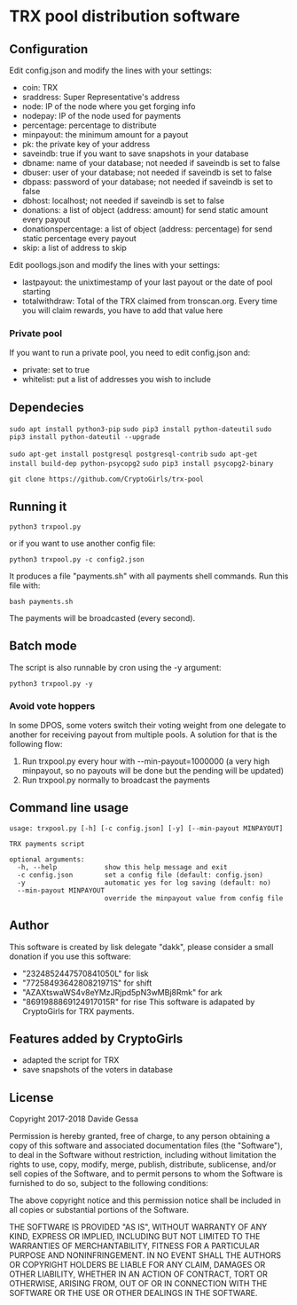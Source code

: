 # TRX pool distribution software

## Configuration
Edit config.json and modify the lines with your settings:

- coin: TRX
- sraddress: Super Representative's address
- node: IP of the node where you get forging info
- nodepay: IP of the node used for payments
- percentage: percentage to distribute
- minpayout: the minimum amount for a payout
- pk: the private key of your address
- saveindb: true if you want to save snapshots in your database
- dbname: name of your database; not needed if saveindb is set to false
- dbuser: user of your database; not needed if saveindb is set to false
- dbpass: password of your database; not needed if saveindb is set to false
- dbhost: localhost; not needed if saveindb is set to false
- donations: a list of object (address: amount) for send static amount every payout
- donationspercentage: a list of object (address: percentage) for send static percentage every payout
- skip: a list of address to skip

Edit poollogs.json and modify the lines with your settings:
- lastpayout: the unixtimestamp of your last payout or the date of pool starting
- totalwithdraw: Total of the TRX claimed from tronscan.org. Every time you will claim rewards, you have to add that value here


### Private pool
If you want to run a private pool, you need to edit config.json and:
- private: set to true
- whitelist: put a list of addresses you wish to include


## Dependecies
```sudo apt install python3-pip```
```sudo pip3 install python-dateutil```
```sudo pip3 install python-dateutil --upgrade```

```sudo apt-get install postgresql postgresql-contrib```
```sudo apt-get install build-dep python-psycopg2```
```sudo pip3 install psycopg2-binary```

```git clone https://github.com/CryptoGirls/trx-pool```


## Running it

```python3 trxpool.py```

or if you want to use another config file:

```python3 trxpool.py -c config2.json```

It produces a file "payments.sh" with all payments shell commands. Run this file with:

```bash payments.sh```

The payments will be broadcasted (every second).


## Batch mode

The script is also runnable by cron using the -y argument:

`python3 trxpool.py -y`


### Avoid vote hoppers

In some DPOS, some voters switch their voting weight from one delegate to another for
receiving payout from multiple pools. A solution for that is the following flow:

1. Run trxpool.py every hour with --min-payout=1000000 (a very high minpayout, so no payouts will be done but the pending will be updated)
2. Run trxpool.py normally to broadcast the payments


## Command line usage

```
usage: trxpool.py [-h] [-c config.json] [-y] [--min-payout MINPAYOUT]

TRX payments script

optional arguments:
  -h, --help            show this help message and exit
  -c config.json        set a config file (default: config.json)
  -y                    automatic yes for log saving (default: no)
  --min-payout MINPAYOUT
                        override the minpayout value from config file
```

## Author
This software is created by lisk delegate "dakk", please consider a small donation if you
use this software: 
- "2324852447570841050L" for lisk
- "7725849364280821971S" for shift
- "AZAXtswaWS4v8eYMzJRjpd5pN3wMBj8Rmk" for ark
- "8691988869124917015R" for rise
This software is adapated by CryptoGirls for TRX payments.

## Features added by CryptoGirls
- adapted the script for TRX
- save snapshots of the voters in database

## License
Copyright 2017-2018 Davide Gessa

Permission is hereby granted, free of charge, to any person obtaining a copy of this software and associated documentation files (the "Software"), to deal in the Software without restriction, including without limitation the rights to use, copy, modify, merge, publish, distribute, sublicense, and/or sell copies of the Software, and to permit persons to whom the Software is furnished to do so, subject to the following conditions:

The above copyright notice and this permission notice shall be included in all copies or substantial portions of the Software.

THE SOFTWARE IS PROVIDED "AS IS", WITHOUT WARRANTY OF ANY KIND, EXPRESS OR IMPLIED, INCLUDING BUT NOT LIMITED TO THE WARRANTIES OF MERCHANTABILITY, FITNESS FOR A PARTICULAR PURPOSE AND NONINFRINGEMENT. IN NO EVENT SHALL THE AUTHORS OR COPYRIGHT HOLDERS BE LIABLE FOR ANY CLAIM, DAMAGES OR OTHER LIABILITY, WHETHER IN AN ACTION OF CONTRACT, TORT OR OTHERWISE, ARISING FROM, OUT OF OR IN CONNECTION WITH THE SOFTWARE OR THE USE OR OTHER DEALINGS IN THE SOFTWARE.


